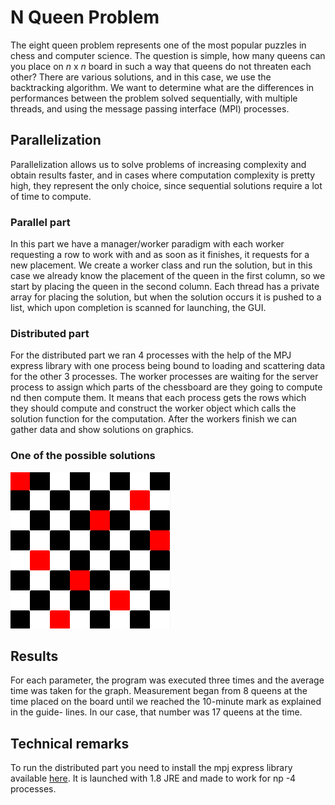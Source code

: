 # N Queen Problem

The eight queen problem represents one of the most popular puzzles in chess and computer science. The question is simple, how many queens can you place on
*n* x *n* board in such a way that queens do not threaten each other? There are various solutions, and in this case, we use the backtracking algorithm. We want to 
determine what are the differences in performances between the problem solved sequentially, with multiple threads, and using the message passing interface (MPI)
processes.

## Parallelization

Parallelization allows us to solve problems of increasing complexity and obtain results faster, and in cases where computation complexity is pretty high, they represent the only choice, since sequential solutions require a lot of time to compute.

### Parallel part

In this part we have a manager/worker paradigm with each worker requesting a row to work with and as soon as it finishes, it requests for a new
placement. We create a worker class and run the solution, but in this case we already know the placement of the queen in the first column, so we
start by placing the queen in the second column. Each thread has a private array for placing the solution, but when the solution occurs it is pushed
to a list, which upon completion is scanned for launching, the GUI.

### Distributed part

For the distributed part we ran 4 processes with the help of the MPJ express library with one process being bound to loading and scattering data for the other 3
processes. The worker processes are waiting for the server process to assign which parts of the chessboard are they going to compute nd then compute them. It means 
that each process gets the rows which they should compute and construct the worker object which calls the solution function for the computation. After the
workers finish we can gather data and show solutions on graphics.

### One of the possible solutions

![Solution example](https://github.com/kresho18/multithreaded-n-queen/blob/master/solution-example.png "Solution example")

## Results

For each parameter, the program was executed three times and the average time was taken for the graph. Measurement began from 8 queens at the time placed on the board until we reached the 10-minute mark as explained in the guide- lines. In our case, that number was 17 queens at the time.

## Technical remarks

To run the distributed part you need to install the mpj express library available [here](http://www.mpjexpress.org/download.php). It is launched with 1.8 JRE and made to work for np -4 processes.
